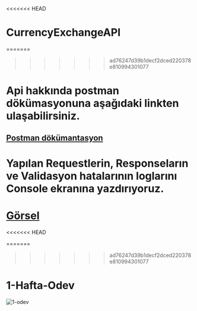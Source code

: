 <<<<<<< HEAD
# CurrencyExchangeAPI

=======
>>>>>>> ad76247d39b1decf2dced220378e810994301077
# Api hakkında postman dökümasyonuna aşağıdaki linkten ulaşabilirsiniz. 

 [Postman dökümantasyon](https://documenter.getpostman.com/view/15763755/UzBvHPFe) 
---

# Yapılan Requestlerin, Responseların ve Validasyon hatalarının loglarını Console ekranına yazdırıyoruz.
# [Görsel](https://i.hizliresim.com/ike0dy2.png)


<<<<<<< HEAD

=======
>>>>>>> ad76247d39b1decf2dced220378e810994301077
# 1-Hafta-Odev
![1-odev](https://user-images.githubusercontent.com/95723369/175775209-eb119b21-ef50-4650-9c8a-b07c1feea55b.jpg)

